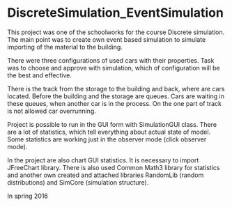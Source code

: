 # DiscreteSimulation_EventSimulation

This project was one of the schoolworks for the course Discrete simulation. The main point was to create own event based simulation to simulate importing of the material to the building.

There were three configurations of used cars with their properties. Task was to choose and approve with simulation, which of configuration will be the best and effective.

There is the track from the storage to the building and back, where are cars located. Before the building and the storage are queues. Cars are waiting in these queues, when another car is in the process. On the one part of track is not allowed car overrunning.

Project is possible to run in the GUI form with SimulationGUI class. There are a lot of statistics, which tell everything about actual state of model. Some statistics are working just in the observer mode (click observer mode).

In the project are also chart GUI statistics. It is necessary to import JFreeChart library. There is also used Common Math3 library for statistics and another own created and attached libraries RandomLib (random distributions) and SimCore (simulation structure).

In spring 2016
